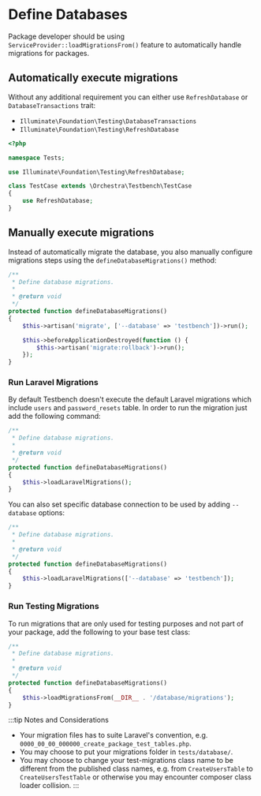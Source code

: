 # Define Databases

Package developer should be using `ServiceProvider::loadMigrationsFrom()` feature to automatically handle migrations for packages.

## Automatically execute migrations

Without any additional requirement you can either use `RefreshDatabase` or `DatabaseTransactions` trait:

* `Illuminate\Foundation\Testing\DatabaseTransactions`
* `Illuminate\Foundation\Testing\RefreshDatabase`

```php
<?php

namespace Tests;

use Illuminate\Foundation\Testing\RefreshDatabase;

class TestCase extends \Orchestra\Testbench\TestCase
{
    use RefreshDatabase;
}
```

## Manually execute migrations

Instead of automatically migrate the database, you also manually configure migrations steps using the `defineDatabaseMigrations()` method:

```php
/**
 * Define database migrations.
 *
 * @return void
 */
protected function defineDatabaseMigrations()
{
    $this->artisan('migrate', ['--database' => 'testbench'])->run();

    $this->beforeApplicationDestroyed(function () {
        $this->artisan('migrate:rollback')->run();
    });
}
```

### Run Laravel Migrations

By default Testbench doesn't execute the default Laravel migrations which include `users` and `password_resets` table. In order to run the migration just add the following command:

```php
/**
 * Define database migrations.
 *
 * @return void
 */
protected function defineDatabaseMigrations()
{
    $this->loadLaravelMigrations();
}
```

You can also set specific database connection to be used by adding `--database` options:

```php
/**
 * Define database migrations.
 *
 * @return void
 */
protected function defineDatabaseMigrations()
{
    $this->loadLaravelMigrations(['--database' => 'testbench']);
}
```

### Run Testing Migrations

To run migrations that are only used for testing purposes and not part of your package, add the following to your base test class:

```php
/**
 * Define database migrations.
 *
 * @return void
 */
protected function defineDatabaseMigrations()
{
    $this->loadMigrationsFrom(__DIR__ . '/database/migrations');
}
```

:::tip Notes and Considerations

* Your migration files has to suite Laravel's convention, e.g. `0000_00_00_000000_create_package_test_tables.php`.
* You may choose to put your migrations folder in `tests/database/`.
* You may choose to change your test-migrations class name to be different from the published class names, e.g. from `CreateUsersTable` to `CreateUsersTestTable` or otherwise you may encounter composer class loader collision.
:::
